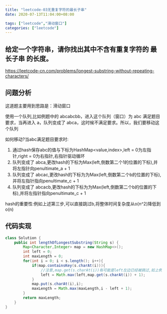```yaml
---
title: "leetcode-03无重复字符的最长子串"
date: 2020-07-13T11:04:00+08:00

tags: ["leetcode","滑动窗口"]
categories: ["leetcode"]
---
```


## 给定一个字符串，请你找出其中不含有重复字符的 最长子串 的长度。

https://leetcode-cn.com/problems/longest-substring-without-repeating-characters/

## 问题分析
这道题主要用到思路是：滑动窗口

使用一个队列,比如例题中的 abcabcbb，进入这个队列（窗口）为 abc 满足题目要求，当再进入 a，队列变成了 abca，这时候不满足要求。所以，我们要移动这个队列

如何移动?当abc满足题目要求时:
1. 通过hash保存abc的值与下标为HashMap<value,index>,left = 0为左指针,right = 0为右指针,右指针驱动循环
2. 队列变成了 abca,更改hash的下标为Max(left,倒数第二个1的位置的下标),并将左指针向penultimate_a + 1
3. 队列变成了 abcac,更改hash的下标为为Max(left,倒数第二个b的位置的下标),并将左指针指向penultimate_c + 1
4. 队列变成了 abcacb,更改hash的下标为为Max(left,倒数第二个b的位置的下标),并将左指针指向penultimate_c + 1

hash的重要性:例如上述第三步,可以直接跳过b,将整体时间复杂度从o(n^2)降低到o(n)

## 代码实现
```java
class Solution {
    public int lengthOfLongestSubstring(String s) {
        Map<Character,Integer> map = new HashMap<>();
        int left = 0;
        int maxLength = 0;
        for(int i = 0; i < s.length(); i++){
            if(map.containsKey(s.charAt(i))){
                //注意,map.get(s.charAt(i))有可能是left左边已经被跳过,如上例子中的字符b,已被记录但未被移除
                left = Math.max(left,map.get(s.charAt(i)) + 1);
            }
            map.put(s.charAt(i),i);
            maxLength = Math.max(maxLength,i - left + 1);
        }
        return maxLength;
    }
}
```